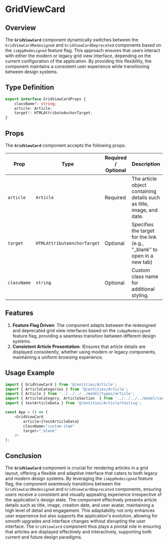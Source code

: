 # GridViewCard

## Overview
The **`GridViewCard`** component dynamically switches between the `GridViewCardRedesigned` and `GridViewCardDeprecated` components based on the `isAppRedesigned` feature flag. 
This approach ensures that users interact with either the modern or legacy grid view interface, depending on the current configuration of the application. By providing this flexibility, the component maintains a consistent user experience while transitioning between design systems.

## Type Definition 
```typescript
export interface GridViewCardProps {
    className?: string;
    article: Article;
    target?: HTMLAttributeAnchorTarget;
}
```

## Props
The **`GridViewCard`** component accepts the following props:

| Prop       | Type       | Required / Optional | Description                                                               |
|------------|------------|----------------------|---------------------------------------------------------------------------|
| `article` | `Article`   | Required             | The article object containing details such as title, image, and date.              |
| `target` | `HTMLAttributeAnchorTarget`   | Optional            | Specifies the target for the link (e.g., "_blank" to open in a new tab) |
| `className` | `string`   | Optional             | Custom class name for additional styling.                                 |


## Features
1. **Feature Flag Driven**: The component adapts between the redesigned and deprecated grid view interfaces based on the `isAppRedesigned` feature flag, providing a seamless transition between different design systems.
2. **Consistent Article Presentation**: IEnsures that article details are displayed consistently, whether using modern or legacy components, maintaining a uniform browsing experience.

## Usage Example
```typescript jsx
import { GridViewCard } from '@/entities/Article';
import { ArticleCategories } from '@/entities/Article';
import { Article } from '../../../../model/types/article';
import { ArticleCategory, ArticleSection  } from '../../../../model/consts/articleConsts';
import { testArticleData } from '@/entities/Article/testing';

const App = () => (
    <GridViewCard
        article={testArticleData}
        className="custom-item"
        target="_blank"
    />
);
```
## Conclusion
The **`GridViewCard`** component is crucial for rendering articles in a grid layout, offering a flexible and adaptive interface that caters to both legacy and modern design systems. 
By leveraging the `isAppRedesigned` feature flag, the component seamlessly transitions between the `GridViewCardRedesigned` and `GridViewCardDeprecated` components, ensuring users receive a consistent and visually appealing experience irrespective of the application's design state. 
The component effectively presents article details such as title, image, creation date, and user avatar, maintaining a high level of detail and engagement. 
This adaptability not only enhances user experience but also supports the application's evolution, allowing for smooth upgrades and interface changes without disrupting the user interface. 
The `GridViewCard` component thus plays a pivotal role in ensuring that articles are displayed effectively and interactively, supporting both current and future design paradigms.
